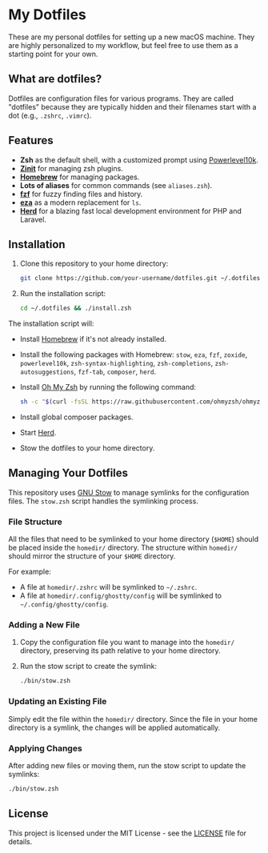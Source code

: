 # My Dotfiles

These are my personal dotfiles for setting up a new macOS machine. They are highly personalized to my workflow, but feel free to use them as a starting point for your own.

## What are dotfiles?

Dotfiles are configuration files for various programs. They are called "dotfiles" because they are typically hidden and their filenames start with a dot (e.g., `.zshrc`, `.vimrc`).

## Features

* **Zsh** as the default shell, with a customized prompt using [Powerlevel10k](https://github.com/romkatv/powerlevel10k).
* **[Zinit](https://github.com/zdharma-continuum/zinit)** for managing zsh plugins.
* **[Homebrew](https://brew.sh/)** for managing packages.
* **Lots of aliases** for common commands (see `aliases.zsh`).
* **[fzf](https://github.com/junegunn/fzf)** for fuzzy finding files and history.
* **[eza](https://github.com/eza-community/eza)** as a modern replacement for `ls`.
* **[Herd](https://herd.laravel.com/)** for a blazing fast local development environment for PHP and Laravel.

## Installation

1. Clone this repository to your home directory:

    ```bash
    git clone https://github.com/your-username/dotfiles.git ~/.dotfiles
    ```

2. Run the installation script:

    ```bash
    cd ~/.dotfiles && ./install.zsh
    ```

The installation script will:

* Install [Homebrew](https://brew.sh/) if it's not already installed.
* Install the following packages with Homebrew: `stow`, `eza`, `fzf`, `zoxide`, `powerlevel10k`, `zsh-syntax-highlighting`, `zsh-completions`, `zsh-autosuggestions`, `fzf-tab`, `composer`, `herd`.
* Install [Oh My Zsh](https://ohmyz.sh/) by running the following command:

    ```bash
    sh -c "$(curl -fsSL https://raw.githubusercontent.com/ohmyzsh/ohmyzsh/master/tools/install.sh)"
    ```

* Install global composer packages.
* Start [Herd](httpss://herd.laravel.com).
* Stow the dotfiles to your home directory.

## Managing Your Dotfiles

This repository uses [GNU Stow](https://www.gnu.org/software/stow/) to manage symlinks for the configuration files. The `stow.zsh` script handles the symlinking process.

### File Structure

All the files that need to be symlinked to your home directory (`$HOME`) should be placed inside the `homedir/` directory. The structure within `homedir/` should mirror the structure of your `$HOME` directory.

For example:

* A file at `homedir/.zshrc` will be symlinked to `~/.zshrc`.
* A file at `homedir/.config/ghostty/config` will be symlinked to `~/.config/ghostty/config`.

### Adding a New File

1. Copy the configuration file you want to manage into the `homedir/` directory, preserving its path relative to your home directory.
2. Run the stow script to create the symlink:

    ```bash
    ./bin/stow.zsh
    ```

### Updating an Existing File

Simply edit the file within the `homedir/` directory. Since the file in your home directory is a symlink, the changes will be applied automatically.

### Applying Changes

After adding new files or moving them, run the stow script to update the symlinks:

```bash
./bin/stow.zsh
```

## License

This project is licensed under the MIT License - see the [LICENSE](LICENSE) file for details.
